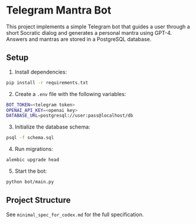 # Telegram Mantra Bot

This project implements a simple Telegram bot that guides a user through a short Socratic dialog and generates a personal mantra using GPT-4. Answers and mantras are stored in a PostgreSQL database.

## Setup

1. Install dependencies:

```bash
pip install -r requirements.txt
```

2. Create a `.env` file with the following variables:

```bash
BOT_TOKEN=<telegram token>
OPENAI_API_KEY=<openai key>
DATABASE_URL=postgresql://user:pass@localhost/db
```

3. Initialize the database schema:

```bash
psql -f schema.sql
```

4. Run migrations:

```bash
alembic upgrade head
```

5. Start the bot:

```bash
python bot/main.py
```

## Project Structure

See `minimal_spec_for_codex.md` for the full specification.
